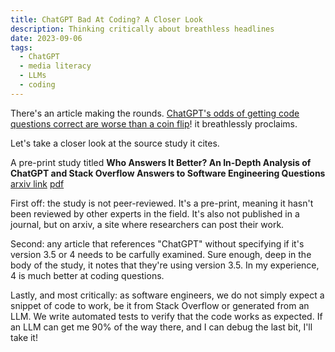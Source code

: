 ```yaml
---
title: ChatGPT Bad At Coding? A Closer Look
description: Thinking critically about breathless headlines
date: 2023-09-06
tags:
  - ChatGPT
  - media literacy 
  - LLMs
  - coding
---
```


There's an article making the rounds. [ChatGPT's odds of getting code questions correct are worse than a coin flip](https://www.theregister.com/2023/08/07/chatgpt_stack_overflow_ai/)! it breathlessly proclaims. 

Let's take a closer look at the source study it cites.

A pre-print study titled **Who Answers It Better? An In-Depth Analysis of ChatGPT and Stack Overflow Answers to Software Engineering Questions** [arxiv link](https://arxiv.org/abs/2308.02312) [pdf](https://arxiv.org/pdf/2308.02312)

First off: the study is not peer-reviewed. It's a pre-print, meaning it hasn't been reviewed by other experts in the field. It's also not published in a journal, but on arxiv, a site where researchers can post their work.

Second: any article that references "ChatGPT" without specifying if it's version 3.5 or 4 needs to be carfully examined. Sure enough, deep in the body of the study, it notes that they're using version 3.5. In my experience, 4 is much better at coding questions.

Lastly, and most critically: as software engineers, we do not simply expect a snippet of code to work, be it from Stack Overflow or generated from an LLM. We write automated tests to verify that the code works as expected. If an LLM can get me 90% of the way there, and I can debug the last bit, I'll take it!
